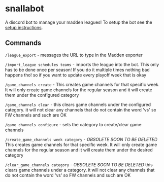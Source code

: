 # snallabot

A discord bot to manage your madden leagues! To setup the bot see the [setup instructions](setup.md).

## Commands

`/league_export` - messages the URL to type in the Madden exporter

`/import_league schedules teams` - imports the league into the bot. This only has to be done once per season! If you do it multiple times nothing bad happens tho! so if you want to update every playoff week that is okay

`/game_channels create` - This creates game channels for that specific week. It will only create game channels for the regular season and it will create them under the configured category

`/game_channels clear` - this clears game channels under the configured category. it will not clear any channels that do not contain the word 'vs' so FW channels and such are OK

`/game_channels configure` - sets the category to create/clear game channels

`/create_game_channels week category` - *OBSOLETE SOON TO BE DELETED* This creates game channels for that specific week. It will only create game channels for the regular season and it will create them under the desired category

`/clear_game_channels category` - *OBSOLETE SOON TO BE DELETED* this clears game channels under a category. it will not clear any channels that do not contain the word 'vs' so FW channels and such are OK
